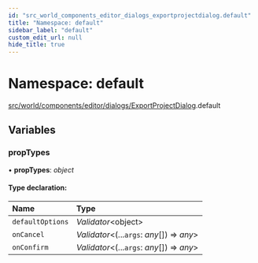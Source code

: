 ```yaml
---
id: "src_world_components_editor_dialogs_exportprojectdialog.default"
title: "Namespace: default"
sidebar_label: "default"
custom_edit_url: null
hide_title: true
---
```


# Namespace: default

[src/world/components/editor/dialogs/ExportProjectDialog](src_world_components_editor_dialogs_exportprojectdialog.md).default

## Variables

### propTypes

• **propTypes**: *object*

#### Type declaration:

Name | Type |
:------ | :------ |
`defaultOptions` | *Validator*<object\> |
`onCancel` | *Validator*<(...`args`: *any*[]) => *any*\> |
`onConfirm` | *Validator*<(...`args`: *any*[]) => *any*\> |
